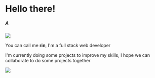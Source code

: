 # **Hello there!**
<h5>A</h5>

![](https://i.pinimg.com/originals/df/ea/ef/dfeaef14270d7418b9c7960d279753f9.gif)



You can call me **rin**,
I'm a full stack web developer

I'm currently doing some projects to improve my skills, I hope we can collaborate to do some projects together

![](https://komarev.com/ghpvc/?username=your-github-R1N-NY44&color=14e0e0&style=flat-square)




